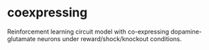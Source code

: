 # coexpressing
Reinforcement learning circuit model with co-expressing dopamine-glutamate neurons under reward/shock/knockout conditions.
